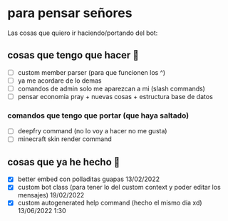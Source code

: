 # para pensar señores

Las cosas que quiero ir haciendo/portando del bot:

## cosas que tengo que hacer 🥶

- [ ] custom member parser (para que funcionen los ^)
- [ ] ya me acordare de lo demas
- [ ] comandos de admin solo me aparezcan a mi (slash commands)
- [ ] pensar economia pray + nuevas cosas + estructura base de datos

### comandos que tengo que portar (que haya saltado)

- [ ] deepfry command (no lo voy a hacer no me gusta)
- [ ] minecraft skin render command

## cosas que ya he hecho 🥵

- [x] better embed con polladitas guapas 13/02/2022
- [x] custom bot class (para tener lo del custom context y poder editar los mensajes) 19/02/2022
- [x] custom autogenerated help command (hecho el mismo dia xd) 13/06/2022 1:30
